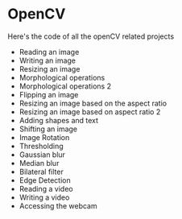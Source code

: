 # OpenCV

Here's the code of all the openCV related projects


- Reading an image
- Writing an image
 - Resizing an image
 - Morphological operations
 - Morphological operations 2
 - Flipping an image
 - Resizing an image based on the aspect ratio
 - Resizing an image based on aspect ratio 2
 - Adding shapes and text
 - Shifting an image
 - Image Rotation
 - Thresholding
 - Gaussian blur
 - Median blur
 - Bilateral filter
 - Edge Detection
 - Reading a video
 - Writing a video
 - Accessing the webcam
